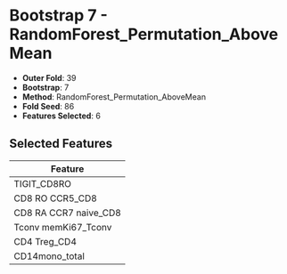 # Bootstrap 7 - RandomForest_Permutation_AboveMean

- **Outer Fold**: 39
- **Bootstrap**: 7
- **Method**: RandomForest_Permutation_AboveMean
- **Fold Seed**: 86
- **Features Selected**: 6

## Selected Features

| Feature |
|---------|
| TIGIT_CD8RO |
| CD8 RO CCR5_CD8 |
| CD8 RA CCR7 naive_CD8 |
| Tconv memKi67_Tconv |
| CD4 Treg_CD4 |
| CD14mono_total |
